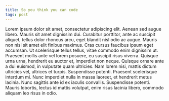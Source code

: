 ```yaml
---
title: So you think you can code
tags: post
---
```


Lorem ipsum dolor sit amet, consectetur adipiscing elit. Aenean sed augue libero. Mauris sit amet dignissim dui. Curabitur porttitor, ante ac suscipit aliquet, tellus dolor rhoncus arcu, eget blandit nisl odio ac augue. Mauris non nisl sit amet elit finibus maximus. Cras cursus faucibus ipsum eget accumsan. Ut scelerisque tellus tellus, vitae commodo enim dignissim ut. Praesent mollis ante vel lorem posuere, eu suscipit risus viverra. Quisque urna urna, hendrerit eu auctor et, imperdiet non neque. Quisque ornare ante a dui euismod, in vulputate quam ultricies. Nam lorem nisi, mattis dictum ultricies vel, ultrices et turpis. Suspendisse potenti. Praesent scelerisque interdum mi. Nunc imperdiet nulla in massa laoreet, et hendrerit metus lacinia. Nunc sagittis ante id ex iaculis convallis. Suspendisse potenti. Mauris lobortis, lectus id mattis volutpat, enim risus lacinia libero, commodo aliquam leo risus in odio.
